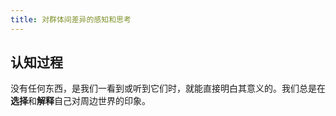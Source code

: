 ```yaml
---
title: 对群体间差异的感知和思考
---
```

## 认知过程

没有任何东西，是我们一看到或听到它们时，就能直接明白其意义的。我们总是在**选择**和**解释**自己对周边世界的印象。



